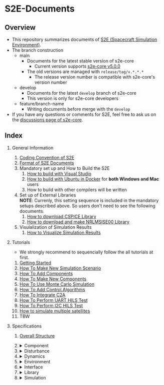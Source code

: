 # S2E-Documents
## Overview

- This repository summarizes documents of [S2E (Spacecraft Simulation Environment)](https://github.com/ut-issl/s2e-core/).
- The branch construction
  - main
    - Documents for the latest stable version of s2e-core
      - Current version supports [s2e-core v5.0.0](https://github.com/ut-issl/s2e-core/releases/tag/v5.0.0)
    - The old versions are managed with `release/tag/v.*.*.*`
      - The release version number is compatible with s2e-core's version number
  - develop
    - Documents for the latest `develop` branch of s2e-core
    - This version is only for s2e-core developers
  - feature/branch-name
    - Writing documents before merge with the `develop`
- If you have any questions or comments for S2E, feel free to ask us on the [discussions page of s2e-core](https://github.com/ut-issl/s2e-core/discussions).

## Index

1. General Information
   1. [Coding Convention of S2E](./General/CodingConvention.md)
   2. [Format of S2E Documents](./General/DocumentFormat.md)
   3. Mandatory set up and How to Build the S2E  
	   1. [How to build with Visual Studio](./General/HowToCompileWithVisualStudio.md)
	   2. [How to build with Ubuntu in Docker](./General/HowToCompileWithUbuntuInDocker.md) for **both Windows and Mac** users
	   3. How to build with other compilers will be written
   4. Set up of External Libraries  
      **NOTE**: Currenly, this setting sequence is included in the mandatory setups described above. So users don't need to see the following documents.
      1. [How to download CSPICE Library](./General/HowToDwnloadCSPCElibrary.md)
	   2. [How to download and make NRLMSISE00 Library](./General/HowToDownloadNRLMSISE00library.md)
   5. Visulalization of Simulation Results
      1. [How to Visualize Simulation Results](./General/HowToVisualizeSimulationResults.md)
     

2. Tutorials  
   - We strongly recommend to sequencially follow the all tutorials at first.
   1. [Getting Started](./Tutorials/GettingStarted.md)
   2. [How To Make New Simulation Scenario](./Tutorials/HowToMakeNewSimulationScenario.md)
   3. [How To Add Components](./Tutorials/HowToAddComponents.md)
   4. [How To Make New Components](./Tutorials/HowToMakeNewComponents.md)
   5. [How To Use Monte Carlo Simulation](./Tutorials/HowToUseMonteCarloSimulation.md)
   6. [How To Add Control Algorithms](./Tutorials/HowToAddControlAlgorithms.md)
   7. [How To Integrate C2A](./Tutorials/HowToIntegrateC2A.md)
   8. [How To Perform UART HILS Test](./Tutorials/HowToPerformUartHilsTest.md)
   9. [How To Perform I2C HILS Test](./Tutorials/HowToPerformI2cHilsTest.md)
   10. [How to simulate multiple satellites](./Tutorials/HowToSimulateMultipleSatellites.md)
   11. TBW

3. Specifications
   1. [Overall Structure](./Specifications/OverallStructure/OverallStructure.md)

   1. <details><summary> Component </summary>
      
      1. <details><summary> Abstract </summary>

         1. [Component Base](./Specifications/Component/Abstract/Spec_ComponentBase.md)
         1. Examples: TBW
         1. I2C Controller Communication Base: TBW
         1. Tickable: TBW
         1. [OBC Communication Base](./Specifications/Component/Abstract/Spec_ObcCommunicationBase.md)
         1. OBC GPIO Base: TBW
         1. OBC I2C Target Communication Base: TBW
         1. [Sensor Base](./Specifications/Component/Abstract/Spec_SensorBase.md)
         1. Singleton: TBW
         1. StateMachine: TBW

         </details>

      1. <details><summary> AOCS (Attitude and Orbit Control System) </summary>

         1. GNSS Receiver: TBW
         1. Gyro sensor: TBW
         1. Magnetic sensor: TBW
         1. Magnetorquer: TBW
         1. [RW Jitter](./Specifications/Component/AOCS/Spec_RWJitter.md)
         1. RW (Reaction Wheel): TBW
         1. [STT](./Specifications/Component/AOCS/Spec_STT.md)
         1. Sun sensor: TBW

         </details>

      1. <details><summary> CDH (Command and Data Handling) </summary>

         1. OBC (Onboard Computer): TBW
         1. OBC C2A: TBW
         1. TMTC Interface: TBW

         </details>

      1. <details><summary> CommGS (Communication and Ground Station) </summary>

         1. Antenna: TBW
         1. GS calculator: TBW

         </details>

      1. <details><summary> Mission </summary>

         1. [Telescope](./Specifications/Component/Mission/Spec_Telescope_en.md) ([Japanese version](./Specifications/Component/Mission/Spec_Telescope_ja.md))

         </details>

      1. <details><summary> Power </summary>

         1. BAT (Battery): TBW
         1. CSV scenario interface: TBW
         1. [PCU](./Specifications/Component/Power/Spec_PCU.md)
         1. PCU Initial study: TBW
         1. SAP (Solar Array Paddle): TBW

         </details>

      1. <details><summary> Propulsion </summary>

         1. [SimpleThruster](./Specifications/Component/Propulsion/Spec_SimpleThruster.md)

         </details>

      1. Thermal: No components now.

      </details>

   2. <details><summary> Disturbance </summary>

      1. Overview of disturbance calculation: TBW
      1. [GeoPotential](./Specifications/Disturbance/Spec_GeoPotential.md)
      1. [Gravity Gradient Torque](./Specifications/Disturbance/Spec_GGTorque.md)
      1. [Magnetic Disturbance Torque](./Specifications/Disturbance/Spec_MagDisturbance.md)
      1. [Surface force](./Specifications/Disturbance/Spec_SurfaceForce.md)
         1. [Air Drag](./Specifications/Disturbance/Spec_SurfaceForce_AirDrag.md)
         1. [Solar Radiation Pressure](./Specifications/Disturbance/Spec_SurfaceForce_SolarRadiation.md)
      1. [Third Body Gravity](./Specifications/Disturbance/Spec_ThirdBodyGravity.md)
      
      </details>

   3. <details><summary> Dynamics </summary>

      1. Attitude
         1. Overview of Attitude calculation: TBW
         1. [Attitude Dynamics](./Specifications/Dynamics/Spec_AttitudeDynamics.md)
         1. [Controlled Attitude](./Specifications/Dynamics/Spec_ControlledAttitude.md)
      1. Orbit
         1. [Overview of Orbit calculation](./Specifications/Dynamics/Spec_Orbit.md)
         1. [Kepler Orbit](./Specifications/Dynamics/Spec_KeplerOrbit.md)
         1. [RK4 Orbit Propagation](./Specifications/Dynamics/Spec_Rk4Orbit.md)
         1. [SGP4 Orbit Propagation with TLE](./Specifications/Dynamics/Spec_Sgp4.md)
         1. [ENCKE method](./Specifications/Dynamics/Spec_EnckeMethod.md)
         1. [Relative Orbit](./Specifications/Dynamics/Spec_RelativeOrbit.md)
      1. Thermal: not supported now.
      
      </details>

   4. <details><summary> Environment </summary>

      1. Overview of Environment calculation: TBW
      1. Global Environment
         1. Celestial Information: TBW
         1. [Celestial Rotation](./Specifications/Environment/Spec_CelestialRotation.md)
         1. Clock Generation: TBW
         1. [GNSS Satellites](./Specifications/Environment/Spec_GnssSatellites_en.md), ([Japanese version](./Specifications/Environment/Spec_GnssSatellites_ja.md))
         1. [Hipparcos Catalogue](./Specifications/Environment/Spec_HipparcosCatalogue_en.md), ([Japanese version](./Specifications/Environment/Spec_HipparcosCatalogue_ja.md))
         1. Physical Constants: TBW
         1. SimTime: TBW
      1. Local Environment
         1. [Atmosphere](./Specifications/Environment/Spec_Atmosphere.md)
         1. [Magnetic Environment](./Specifications/Environment/Spec_MagEnvironment.md)
         1. [Solar Radiation Pressure Environment](./Specifications/Environment/Spec_SRPEnvironment.md)
      
      
      
      
      </details>

   5. <details><summary> Interface </summary>

      1. [Power Port](./Specifications/Interface/Spec_PowerPort.md)
      
      </details>

   6. <details><summary> Library </summary>

      - TBW
      
      </details>

   7. <details><summary> Simulation </summary>

      1. [Monte Carlo Simulation](./Specifications/Simulation/Spec_MonteCarloSimulation.md)
      
      </details>

